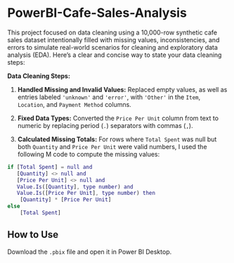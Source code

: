 # PowerBI-Cafe-Sales-Analysis
This project focused on data cleaning using a 10,000-row synthetic cafe sales dataset intentionally filled with missing values, inconsistencies, and errors to simulate real-world scenarios for cleaning and exploratory data analysis (EDA).
Here’s a clear and concise way to state your data cleaning steps:

**Data Cleaning Steps:**

1. **Handled Missing and Invalid Values:** Replaced empty values, as well as entries labeled `'unknown'` and `'error'`, with `'Other'` in the `Item`, `Location`, and `Payment Method` columns.

2. **Fixed Data Types:** Converted the `Price Per Unit` column from text to numeric by replacing period (`.`) separators with commas (`,`).

3. **Calculated Missing Totals:** For rows where `Total Spent` was null but both `Quantity` and `Price Per Unit` were valid numbers, I used the following M code to compute the missing values:

```m
if [Total Spent] = null and 
   [Quantity] <> null and 
   [Price Per Unit] <> null and 
   Value.Is([Quantity], type number) and 
   Value.Is([Price Per Unit], type number) then
    [Quantity] * [Price Per Unit]
else
    [Total Spent]
```
## How to Use
Download the `.pbix` file and open it in Power BI Desktop.

